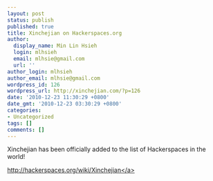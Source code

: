 ```yaml
---
layout: post
status: publish
published: true
title: Xinchejian on Hackerspaces.org
author:
  display_name: Min Lin Hsieh
  login: mlhsieh
  email: mlhsie@gmail.com
  url: ''
author_login: mlhsieh
author_email: mlhsie@gmail.com
wordpress_id: 126
wordpress_url: http://xinchejian.com/?p=126
date: '2010-12-23 11:30:29 +0800'
date_gmt: '2010-12-23 03:30:29 +0800'
categories:
- Uncategorized
tags: []
comments: []
---
```

<p>Xinchejian has been officially added to the list of Hackerspaces in the world!</p>
<p><a href="http:&#47;&#47;hackerspaces.org&#47;wiki&#47;Xinchejian">http:&#47;&#47;hackerspaces.org&#47;wiki&#47;Xinchejian<&#47;a></p>
